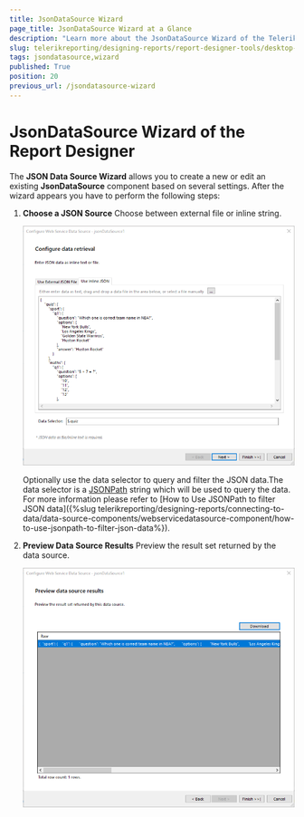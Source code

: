 ```yaml
---
title: JsonDataSource Wizard
page_title: JsonDataSource Wizard at a Glance
description: "Learn more about the JsonDataSource Wizard of the Telerik Reporting Desktop Designers and how to configure the JsonDataSource properties with it."
slug: telerikreporting/designing-reports/report-designer-tools/desktop-designers/tools/data-source-wizards/jsondatasource-wizard
tags: jsondatasource,wizard
published: True
position: 20
previous_url: /jsondatasource-wizard
---
```


# JsonDataSource Wizard of the Report Designer

The __JSON Data Source Wizard__ allows you to create a new or edit an existing __JsonDataSource__ component based on several settings. After the wizard appears you have to perform the following steps:

1. __Choose a JSON Source__ Choose between external file or inline string.

	![Choose a JSON Source dialog of the JsonDataSource Wizard of the Report Designer](images/DataSources/JsonDataSourceSource.png)

	Optionally use the data selector to query and filter the JSON data.The data selector is a [JSONPath](https://www.newtonsoft.com/json/help/html/QueryJsonSelectTokenJsonPath.htm) string which will be used to query the data. For more information please refer to [How to Use JSONPath to filter JSON data]({%slug telerikreporting/designing-reports/connecting-to-data/data-source-components/webservicedatasource-component/how-to-use-jsonpath-to-filter-json-data%}).

1. __Preview Data Source Results__ Preview the result set returned by the data source.

	![Preview Data Source Results dialog of the JsonDataSource Wizard of the Report Designer](images/DataSources/JsonDataSourcePreview.png)
